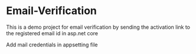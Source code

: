 # Email-Verification
This is a demo project for email verification by sending the activation link to the registered email id in asp.net core

Add mail credentials in appsetting file
